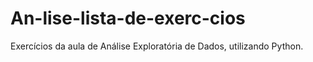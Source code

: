 # An-lise-lista-de-exerc-cios
Exercícios da aula de Análise Exploratória de Dados, utilizando Python.
